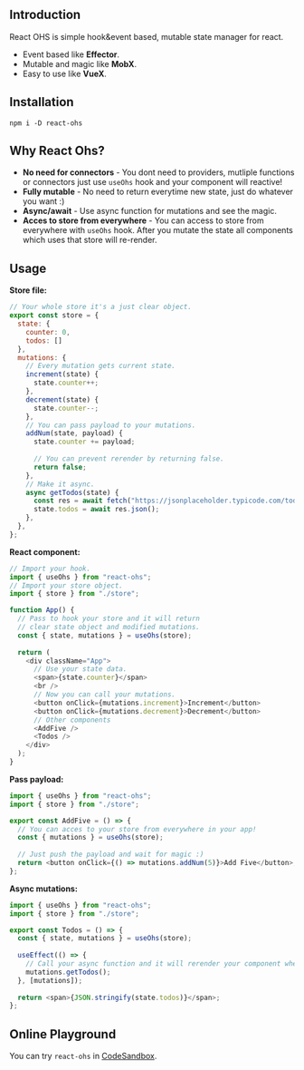 ##  Introduction
React OHS is simple hook&event based, mutable state manager for react.

-   Event based like **Effector**.
-   Mutable and magic like **MobX**.
-   Easy to use like **VueX**.

## Installation

    npm i -D react-ohs
    
## Why React Ohs?

-   **No need for connectors**  - You dont need to providers, mutliple functions or connectors just use `useOhs` hook and your component will reactive!
-   **Fully mutable** - No need to return everytime new state, just do whatever you want :)
-   **Async/await**  - Use async function for mutations and see the magic.
-   **Acces to store from everywhere**  - You can access to store from everywhere with `useOhs` hook. After you mutate the state all components which uses that store will re-render.

## Usage
**Store file:** 

```javascript
// Your whole store it's a just clear object.
export const store = {
  state: {
    counter: 0,
    todos: []
  },
  mutations: {
    // Every mutation gets current state.
    increment(state) {
      state.counter++;
    },
    decrement(state) {
      state.counter--;
    },
    // You can pass payload to your mutations.
    addNum(state, payload) { 
      state.counter += payload;
		    
      // You can prevent rerender by returning false.   
      return false;
    },
    // Make it async.   
    async getTodos(state) {  
      const res = await fetch("https://jsonplaceholder.typicode.com/todos");  
      state.todos = await res.json();
    },
  }, 
}; 
```


**React component:** 

```javascript
// Import your hook. 
import { useOhs } from "react-ohs";
// Import your store object. 
import { store } from "./store";

function App() {
  // Pass to hook your store and it will return 
  // clear state object and modified mutations.
  const { state, mutations } = useOhs(store);  
  
  return (
    <div className="App">
      // Use your state data.
      <span>{state.counter}</span>  
      <br /> 
      // Now you can call your mutations.
      <button onClick={mutations.increment}>Increment</button>
      <button onClick={mutations.decrement}>Decrement</button>
      // Other components
      <AddFive />
      <Todos />
    </div>
  );
}
```

**Pass payload:** 
```javascript
import { useOhs } from "react-ohs";
import { store } from "./store";

export const AddFive = () => {  
  // You can acces to your store from everywhere in your app!
  const { mutations } = useOhs(store);
  
  // Just push the payload and wait for magic :)  
  return <button onClick={() => mutations.addNum(5)}>Add Five</button>;  
};
```

**Async mutations:**
```javascript
import { useOhs } from "react-ohs";
import { store } from "./store";

export const Todos = () => {  
  const { state, mutations } = useOhs(store);  
  
  useEffect(() => {
    // Call your async function and it will rerender your component when data is ready.  
    mutations.getTodos();
  }, [mutations]);
  
  return <span>{JSON.stringify(state.todos)}</span>;  
};
```

## Online Playground
You can try `react-ohs` in [CodeSandbox](https://codesandbox.io/s/stoic-tereshkova-yylbp?file=/src/components/Todos.jsx).
